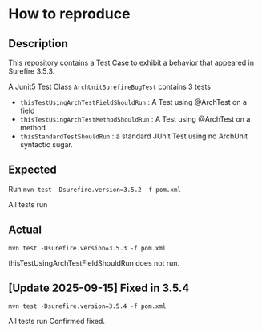 # How to reproduce

## Description

This repository contains a Test Case to exhibit a behavior that appeared in Surefire 3.5.3.

A Junit5 Test Class `ArchUnitSurefireBugTest` contains 3 tests
- `thisTestUsingArchTestFieldShouldRun` : A Test using @ArchTest on a field
- `thisTestUsingArchTestMethodShouldRun` : A Test using @ArchTest on a method
- `thisStandardTestShouldRun` : a standard JUnit Test using no ArchUnit syntactic sugar.

## Expected

Run `mvn test -Dsurefire.version=3.5.2 -f pom.xml`

All tests run

## Actual

`mvn test -Dsurefire.version=3.5.3 -f pom.xml`

thisTestUsingArchTestFieldShouldRun does not run.

## [Update 2025-09-15] Fixed in 3.5.4

`mvn test -Dsurefire.version=3.5.4 -f pom.xml`

All tests run
Confirmed fixed.